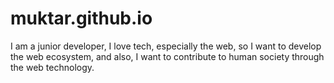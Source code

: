 # muktar.github.io
I am a junior developer, I love tech, especially the web, so I want to develop the web ecosystem, and also, I want to contribute to human society through the web technology.
